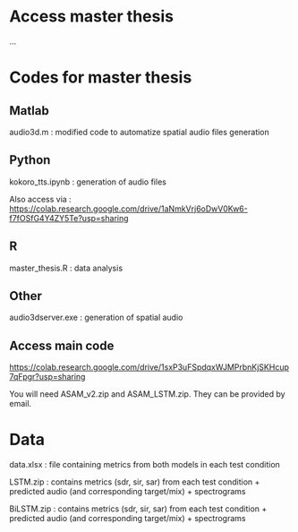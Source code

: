 # Access master thesis
...

# Codes for master thesis

## Matlab
audio3d.m : modified code to automatize spatial audio files generation

## Python
kokoro_tts.ipynb : generation of audio files 

Also access via : https://colab.research.google.com/drive/1aNmkVrj6oDwV0Kw6-f7fOSfG4Y4ZY5Te?usp=sharing

## R
master_thesis.R : data analysis

## Other
audio3dserver.exe : generation of spatial audio

## Access main code 
https://colab.research.google.com/drive/1sxP3uFSpdqxWJMPrbnKjSKHcup7qFpgr?usp=sharing

You will need ASAM_v2.zip and ASAM_LSTM.zip. They can be provided by email.

# Data
data.xlsx : file containing metrics from both models in each test condition

LSTM.zip : contains metrics (sdr, sir, sar) from each test condition + predicted audio (and corresponding target/mix) + spectrograms

BiLSTM.zip : contains metrics (sdr, sir, sar) from each test condition + predicted audio (and corresponding target/mix) + spectrograms
